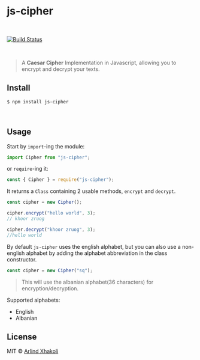 # js-cipher

<br/>

[![Build Status](https://travis-ci.org/ArlindXh/caesar-cipher.svg?branch=master)][travis-url]

<br/>

> A **Caesar Cipher** Implementation in Javascript, allowing you to encrypt and decrypt your texts.

## Install

```
$ npm install js-cipher
```

<br/>

## Usage

Start by `import`-ing the module:

```js
import Cipher from "js-cipher";
```

or `require`-ing it:

```js
const { Cipher } = require("js-cipher");
```

It returns a `Class` containing 2 usable methods, `encrypt` and `decrypt`.

```js
const cipher = new Cipher();

cipher.encrypt("hello world", 3);
// khoor zruog

cipher.decrypt("khoor zruog", 3);
//hello world
```

By default `js-cipher` uses the english alphabet, but you can also use a non-english alphabet by adding the alphabet abbreviation in the class constructor.

```js
const cipher = new Cipher("sq");
```

> This will use the albanian alphabet(36 characters) for encryption/decryption.

Supported alphabets:

- English
- Albanian
  <br/>

## License

MIT © [Arlind Xhakoli](https://github.com/ArlindXh)

[travis-url]: https://travis-ci.org/ArlindXh/caesar-cipher

